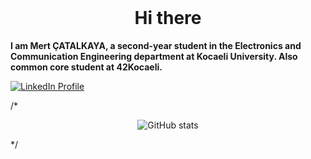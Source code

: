 # &nbsp;<h1 align="center">Hi there </h1>


**I am Mert ÇATALKAYA, a second-year student in the Electronics and Communication Engineering department at Kocaeli University. Also common core student at 42Kocaeli.**

[![LinkedIn Profile](https://img.shields.io/badge/LinkedIn-0077B5?style=for-the-badge&logo=linkedin&logoColor=white)](https://www.linkedin.com/in/mertcatalkaya/)


/*
<p align="center">
  <img src="https://github-readme-stats.vercel.app/api?username=MertCatalkaya&show_icons=true&theme=dark" alt="GitHub stats" />
</p>
*/






